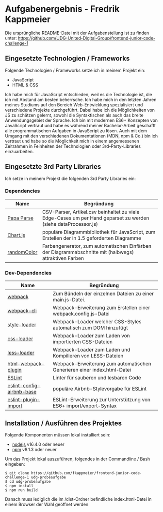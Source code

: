# Aufgabenergebnis - Fredrik Kappmeier

Die ursprüngliche README-Datei mit der Aufgabenstellung ist zu finden unter: https://github.com/UDG-United-Digital-Group/frontend-junior-code-challenge-1

## Eingesetzte Technologien / Frameworks

Folgende Technologien / Frameworks setze ich in meinem Projekt ein:

- JavaScript
- HTML & CSS

Ich habe mich für JavaScript entschieden, weil es die Technologie ist, die ich mit Abstand am besten beherrsche. Ich habe mich in den letzten Jahren meines Studiums auf den Bereich Web-Entwicklung spezialisiert und verschiedene Projekte durchgeführt. Dabei habe ich die Möglichkeiten von JS zu schätzen gelernt, sowohl die Syntaktischen als auch das breite Anwendungsgebiet der Sprache. Ich bin mit modernen ES6+ Konzepten von JavaScript vertraut und habe es während meiner Bachelor-Arbeit geschafft alle programmatischen Aufgaben in JavaScript zu lösen. Auch mit dem Umgang mit den verschiedenen Dokumentationen (MDN, npm & Co.) bin ich vertraut und habe so die Möglichkeit mich in einem angemessenen Zeitrahmen in Feinheiten der Technologien oder 3rd-Party-Libraries einzuarbeiten.

## Eingesetzte 3rd Party Libraries

Ich setze in meinem Projekt die folgenden 3rd Party Libraries ein:

### Dependencies

Name | Begründung
--- | ---
[Papa Parse](https://www.papaparse.com/) | CSV-Parser, Artikel.csv beinhaltet zu viele Edge-Cases um per Hand geparset zu werden (siehe dataProcessor.js)
[Chart.js](https://www.papaparse.com/) | populäre Diagrammbibliothek für JavaScript, zum Erstellen der in 1.5 geforderten Diagramme
[randomColor](https://randomcolor.lllllllllllllllll.com/) | Farbengenerator, zum automatischen Einfärben der Diagrammabschnitte mit (halbwegs) attraktiven Farben

### Dev-Dependencies

Name | Begründung
--- | ---
[webpack](https://webpack.js.org/) | Zum Bündeln der einzelnen Dateien zu einer main.js-Datei.
[webpack-cli](https://webpack.js.org/api/cli/) | Webpack-Erweiterung zum Erstellen einer webpack.config.js-Datei
[style-loader](https://webpack.js.org/loaders/style-loader/) | Webpack-Loader welcher CSS-Styles automatisch zum DOM hinzufügt
[css-loader](https://webpack.js.org/loaders/css-loader/) | Webpack-Loader zum Laden von importierten CSS-Dateien
[less-loader](https://webpack.js.org/loaders/less-loader/) | Webpack-Loader zum Laden und Kompilieren von LESS-Dateien
[html-webpack-plugin](https://webpack.js.org/plugins/html-webpack-plugin/) | Webpack-Erweiterung zum automatischen Generieren einer index.html-Datei
[ESLint](https://eslint.org/) | Linter für sauberen und lesbaren Code
[eslint-config-airbnb-base](https://www.npmjs.com/package/eslint-config-airbnb-base) | populäre Airbnb-Stylevorgabe für ESLint
[eslint-plugin-import](https://www.npmjs.com/package/eslint-plugin-import) | ESLint-Erweiterung zur Unterstützung von ES6+ import/export-Syntax

## Installation / Ausführen des Projektes

Folgende Komponenten müssen lokal installiert sein:

- [nodejs](https://nodejs.org/en/) v16.4.0 oder neuer
- [npm](https://docs.npmjs.com/downloading-and-installing-node-js-and-npm) v8.1.3 oder neuer

Um das Projekt lokal auszuführen, folgendes in der Commandline / Bash eingeben:

```console
$ git clone https://github.com/fkappmeier/frontend-junior-code-challenge-1 udg-probeaufgabe
$ cd udg-probeaufgabe
$ npm install
$ npm run build
```
Danach muss lediglich die im /dist-Ordner befindliche index.html-Datei in einem Browser der Wahl geöffnet werden
